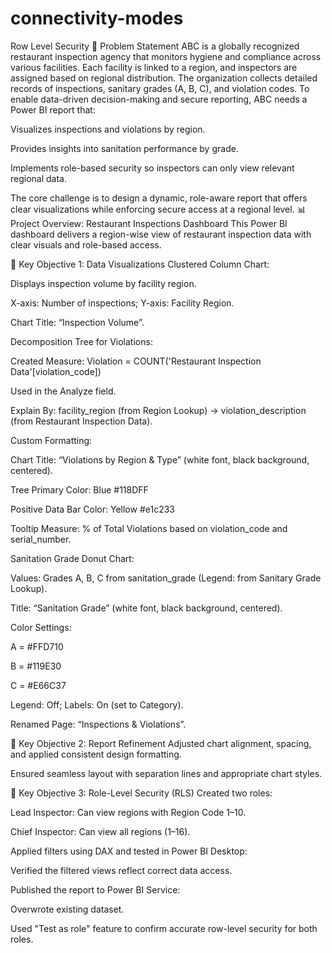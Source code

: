# connectivity-modes
Row Level Security
📌 Problem Statement
ABC is a globally recognized restaurant inspection agency that monitors hygiene and compliance across various facilities. Each facility is linked to a region, and inspectors are assigned based on regional distribution. The organization collects detailed records of inspections, sanitary grades (A, B, C), and violation codes. To enable data-driven decision-making and secure reporting, ABC needs a Power BI report that:

Visualizes inspections and violations by region.

Provides insights into sanitation performance by grade.

Implements role-based security so inspectors can only view relevant regional data.

The core challenge is to design a dynamic, role-aware report that offers clear visualizations while enforcing secure access at a regional level.
📊 Project Overview: Restaurant Inspections Dashboard
This Power BI dashboard delivers a region-wise view of restaurant inspection data with clear visuals and role-based access.

🔧 Key Objective 1: Data Visualizations
Clustered Column Chart:

Displays inspection volume by facility region.

X-axis: Number of inspections; Y-axis: Facility Region.

Chart Title: “Inspection Volume”.

Decomposition Tree for Violations:

Created Measure: Violation = COUNT('Restaurant Inspection Data'[violation_code])

Used in the Analyze field.

Explain By: facility_region (from Region Lookup) → violation_description (from Restaurant Inspection Data).

Custom Formatting:

Chart Title: “Violations by Region & Type” (white font, black background, centered).

Tree Primary Color: Blue #118DFF

Positive Data Bar Color: Yellow #e1c233

Tooltip Measure: % of Total Violations based on violation_code and serial_number.

Sanitation Grade Donut Chart:

Values: Grades A, B, C from sanitation_grade (Legend: from Sanitary Grade Lookup).

Title: “Sanitation Grade” (white font, black background, centered).

Color Settings:

A = #FFD710

B = #119E30

C = #E66C37

Legend: Off; Labels: On (set to Category).

Renamed Page: “Inspections & Violations”.

🎯 Key Objective 2: Report Refinement
Adjusted chart alignment, spacing, and applied consistent design formatting.

Ensured seamless layout with separation lines and appropriate chart styles.

🔐 Key Objective 3: Role-Level Security (RLS)
Created two roles:

Lead Inspector: Can view regions with Region Code 1–10.

Chief Inspector: Can view all regions (1–16).

Applied filters using DAX and tested in Power BI Desktop:

Verified the filtered views reflect correct data access.

Published the report to Power BI Service:

Overwrote existing dataset.

Used "Test as role" feature to confirm accurate row-level security for both roles.

